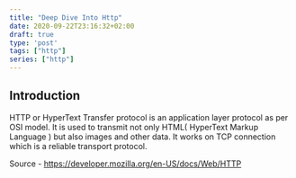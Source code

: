 ```yaml
---
title: "Deep Dive Into Http"
date: 2020-09-22T23:16:32+02:00
draft: true
type: 'post'
tags: ["http"]
series: ["http"]
---
```


## Introduction

HTTP or HyperText Transfer protocol is an application layer protocol as per OSI model. 
It is used to transmit not only HTML( HyperText Markup Language ) but also images and other data.
It works on TCP connection which is a reliable transport protocol.


Source - https://developer.mozilla.org/en-US/docs/Web/HTTP